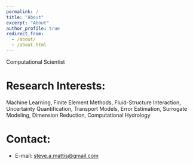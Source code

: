 ```yaml
---
permalink: /
title: "About"
excerpt: "About"
author_profile: true
redirect_from: 
  - /about/
  - /about.html
---
```



Computational Scientist 

**Research Interests:**
======
Machine Learning, Finite Element Methods, Fluid-Structure Interaction, Uncertainty Quantification, Transport Models, Error Estimation, Surrogate Modeling, Dimension Reduction, Computational Hydrology
	
**Contact:**
======	
* E-mail: steve.a.mattis@gmail.com
